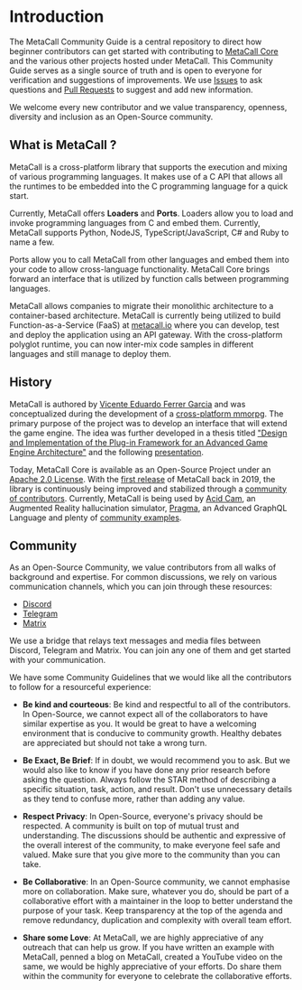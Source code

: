 # Introduction 

The MetaCall Community Guide is a central repository to direct how beginner contributors can get started with contributing to [MetaCall Core](https://github.com/metacall/core) and the various other projects hosted under MetaCall. This Community Guide serves as a single source of truth and is open to everyone for verification and suggestions of improvements. We use [Issues](https://github.com/metacall/get-started/issues) to ask questions and [Pull Requests](https://github.com/metacall/get-started/pulls) to suggest and add new information. 

We welcome every new contributor and we value transparency, openness, diversity and inclusion as an Open-Source community. 

## What is MetaCall ? 

MetaCall is a cross-platform library that supports the execution and mixing of various programming languages. It makes use of a C API that allows all the runtimes to be embedded into the C programming language for a quick start. 

Currently, MetaCall offers **Loaders** and **Ports**. Loaders allow you to load and invoke programming languages from C and embed them. Currently, MetaCall supports Python, NodeJS, TypeScript/JavaScript, C# and Ruby to name a few. 

Ports allow you to call MetaCall from other languages and embed them into your code to allow cross-language functionality. MetaCall Core brings forward an interface that is utilized by function calls between programming languages. 

MetaCall allows companies to migrate their monolithic architecture to a container-based architecture. MetaCall is currently being utilized to build Function-as-a-Service (FaaS) at [metacall.io](http://metacall.io/) where you can develop, test and deploy the application using an API gateway. With the cross-platform polyglot runtime, you can now inter-mix code samples in different languages and still manage to deploy them.

## History 

MetaCall is authored by [Vicente Eduardo Ferrer Garcia](https://github.com/viferga) and was conceptualized during the development of a [cross-platform mmorpg](https://bitbucket.org/parrastudios/argentum-online-c). The primary purpose of the project was to develop an interface that will extend the game engine. The idea was further developed in a thesis titled ["Design and Implementation of the Plug-in Framework for an Advanced Game Engine Architecture"](https://bitbucket.org/parrastudios/argentum-online-c/raw/e6e78fef80c6adc541640d68d422721ef735184f/common/doc/Plugin/plugin-framework-paper.pdf) and the following [presentation](https://bitbucket.org/parrastudios/argentum-online-c/raw/e6e78fef80c6adc541640d68d422721ef735184f/common/doc/Plugin/plugin-framework-presentation.pdf). 

Today, MetaCall Core is available as an Open-Source Project under an [Apache 2.0 License](https://github.com/metacall/core/blob/develop/LICENSE). With the [first release](https://github.com/metacall/core/releases/tag/v0.1.0) of MetaCall back in 2019, the library is continuously being improved and stabilized through a [community of contributors](https://github.com/metacall/core/graphs/contributors). Currently, MetaCall is being used by [Acid Cam](https://github.com/lostjared/acidcam-cli), an Augmented Reality hallucination simulator, [Pragma](https://pragmalang.com/), an Advanced GraphQL Language and plenty of [community examples](https://github.com/metacall/examples).

## Community 

As an Open-Source Community, we value contributors from all walks of background and expertise. For common discussions, we rely on various communication channels, which you can join through these resources: 

- [Discord](https://discord.com/invite/upwP4mwJWa)
- [Telegram](https://t.me/joinchat/BMSVbBatp0Vi4s5l4VgUgg)
- [Matrix](https://matrix.to/#/#metacall:matrix.org)

We use a bridge that relays text messages and media files between Discord, Telegram and Matrix. You can join any one of them and get started with your communication. 

We have some Community Guidelines that we would like all the contributors to follow for a resourceful experience: 

- **Be kind and courteous**: Be kind and respectful to all of the contributors. In Open-Source, we cannot expect all of the collaborators to have similar expertise as you. It would be great to have a welcoming environment that is conducive to community growth. Healthy debates are appreciated but should not take a wrong turn. 

- **Be Exact, Be Brief**: If in doubt, we would recommend you to ask. But we would also like to know if you have done any prior research before asking the question. Always follow the STAR method of describing a specific situation, task, action, and result. Don't use unnecessary details as they tend to confuse more, rather than adding any value. 

- **Respect Privacy**: In Open-Source, everyone's privacy should be respected. A community is built on top of mutual trust and understanding. The discussions should be authentic and expressive of the overall interest of the community, to make everyone feel safe and valued. Make sure that you give more to the community than you can take. 

- **Be Collaborative**: In an Open-Source community, we cannot emphasise more on collaboration. Make sure, whatever you do, should be part of a collaborative effort with a maintainer in the loop to better understand the purpose of your task. Keep transparency at the top of the agenda and remove redundancy, duplication and complexity with overall team effort. 

- **Share some Love**: At MetaCall, we are highly appreciative of any outreach that can help us grow. If you have written an example with MetaCall, penned a blog on MetaCall, created a YouTube video on the same, we would be highly appreciative of your efforts. Do share them within the community for everyone to celebrate the collaborative efforts. 
